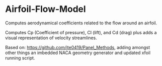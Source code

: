 # Airfoil-Flow-Model
Computes aerodynamical coefficients related to the flow around an airfoil.

Computes Cp (Coefficient of pressure), Cl (lift), and Cd (drag) plus adds a visual representation of velocity streamlines.

Based on: https://github.com/jte0419/Panel_Methods, adding amongst other things an imbedded NACA geometry generator and updated xfoil running script.
